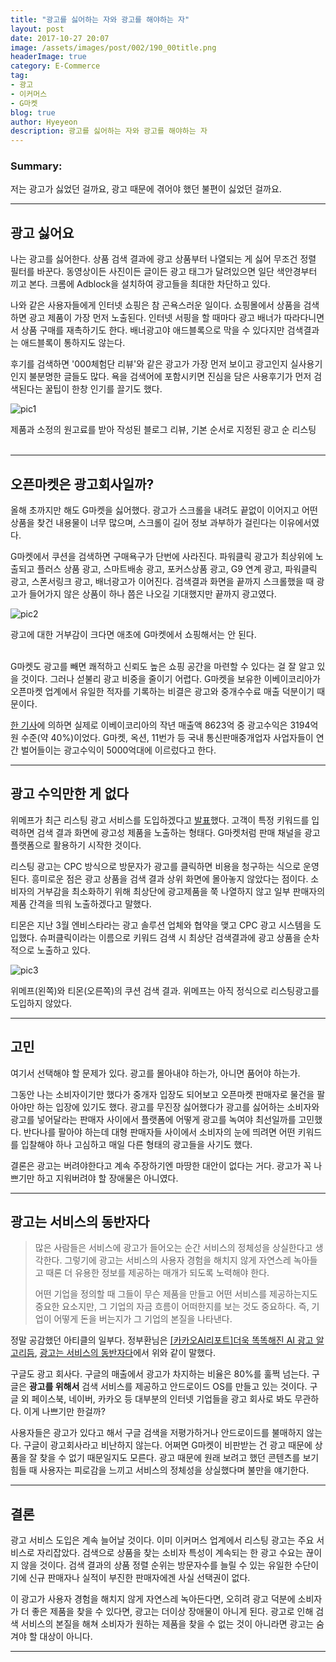 ```yaml
---
title: "광고를 싫어하는 자와 광고를 해야하는 자"
layout: post
date: 2017-10-27 20:07
image: /assets/images/post/002/190_00title.png
headerImage: true
category: E-Commerce
tag:
- 광고
- 이커머스
- G마켓
blog: true
author: Hyeyeon
description: 광고를 싫어하는 자와 광고를 해야하는 자
---
```


### Summary:

저는 광고가 싫었던 걸까요, 광고 때문에 겪어야 했던 불편이 싫었던 걸까요.

---

## 광고 싫어요

나는 광고를 싫어한다. 상품 검색 결과에 광고 상품부터 나열되는 게 싫어 무조건 정렬 필터를 바꾼다. 동영상이든 사진이든 글이든 광고 태그가 달려있으면 일단 색안경부터 끼고 본다. 크롬에 Adblock을 설치하여 광고들을 최대한 차단하고 있다.

나와 같은 사용자들에게 인터넷 쇼핑은 참 곤욕스러운 일이다. 쇼핑몰에서 상품을 검색하면 광고 제품이 가장 먼저 노출된다. 인터넷 서핑을 할 때마다 광고 배너가 따라다니면서 상품 구매를 재촉하기도 한다. 배너광고야 애드블록으로 막을 수 있다지만 검색결과는 애드블록이 통하지도 않는다.

후기를 검색하면 '000체험단 리뷰'와 같은 광고가 가장 먼저 보이고 광고인지 실사용기인지 불분명한 글들도 많다. 욕을 검색어에 포함시키면 진심을 담은 사용후기가 먼저 검색된다는 꿀팁이 한창 인기를 끌기도 했다.

![pic1](/assets/images/post/002/190_01.png)
<figcaption class="caption">제품과 소정의 원고료를 받아 작성된 블로그 리뷰, 기본 순서로 지정된 광고 순 리스팅</figcaption>

<br>

---

## 오픈마켓은 광고회사일까?

올해 초까지만 해도 G마켓을 싫어했다. 광고가 스크롤을 내려도 끝없이 이어지고 어떤 상품을 찾건 내용물이 너무 많으며, 스크롤이 길어 정보 과부하가 걸린다는 이유에서였다.

G마켓에서 쿠션을 검색하면 구매욕구가 단번에 사라진다. 파워클릭 광고가 최상위에 노출되고 플러스 상품 광고, 스마트배송 광고, 포커스상품 광고, G9 연계 광고, 파워클릭 광고, 스폰서링크 광고, 배너광고가 이어진다. 검색결과 화면을 끝까지 스크롤했을 때 광고가 들어가지 않은 상품이 하나 쯤은 나오길 기대했지만 끝까지 광고였다.

![pic2](/assets/images/post/002/190_02.png)
<figcaption class="caption">광고에 대한 거부감이 크다면 애초에 G마켓에서 쇼핑해서는 안 된다.</figcaption>

<br>

G마켓도 광고를 빼면 쾌적하고 신뢰도 높은 쇼핑 공간을 마련할 수 있다는 걸 잘 알고 있을 것이다. 그러나 섣불리 광고 비중을 줄이기 어렵다. G마켓을 보유한 이베이코리아가 오픈마켓 업계에서 유일한 적자를 기록하는 비결은 광고와 중개수수료 매출 덕분이기 때문이다.

[한 기사](http://www.seoulfn.com/news/articleView.html?idxno=283758)에 의하면 실제로 이베이코리아의 작년 매출액 8623억 중 광고수익은 3194억원 수준(약 40%)이었다. G마켓, 옥션, 11번가 등 국내 통신판매중개업자 사업자들이 연간 벌어들이는 광고수익이 5000억대에 이르렀다고 한다.

---

## 광고 수익만한 게 없다

위메프가 최근 리스팅 광고 서비스를 도입하겠다고 [발표](http://www.etnews.com/20170912000210)했다. 고객이 특정 키워드를 입력하면 검색 결과 화면에 광고성 제품을 노출하는 형태다. G마켓처럼 판매 채널을 광고 플랫폼으로 활용하기 시작한 것이다.

리스팅 광고는 CPC 방식으로 방문자가 광고를 클릭하면 비용을 청구하는 식으로 운영된다. 흥미로운 점은 광고 상품을 검색 결과 상위 화면에 몰아놓지 않았다는 점이다. 소비자의 거부감을 최소화하기 위해 최상단에 광고제품을 쭉 나열하지 않고 일부 판매자의 제품 간격을 띄워 노출하겠다고 말했다.

티몬은 지난 3월 엔비스타라는 광고 솔루션 업체와 협약을 맺고 CPC 광고 시스템을 도입했다. 슈퍼클릭이라는 이름으로 키워드 검색 시 최상단 검색결과에 광고 상품을 순차적으로 노출하고 있다.

![pic3](/assets/images/post/002/190_03.png)
<figcaption class="caption">위메프(왼쪽)와 티몬(오른쪽)의 쿠션 검색 결과. 위메프는 아직 정식으로 리스팅광고를 도입하지 않았다.</figcaption>

---

## 고민

여기서 선택해야 할 문제가 있다. 광고를 몰아내야 하는가, 아니면 품어야 하는가.

그동안 나는 소비자이기만 했다가 중개자 입장도 되어보고 오픈마켓 판매자로 물건을 팔아야만 하는 입장에 있기도 했다. 광고를 무진장 싫어했다가 광고를 싫어하는 소비자와 광고를 넣어달라는 판매자 사이에서 플랫폼에 어떻게 광고를 녹여야 최선일까를 고민했다. 반다나를 팔아야 하는데 대형 판매자들 사이에서 소비자의 눈에 띄려면 어떤 키워드를 입찰해야 하나 고심하고 매일 다른 형태의 광고들을 사기도 했다.

결론은 광고는 버려야한다고 계속 주장하기엔 마땅한 대안이 없다는 거다. 광고가 꼭 나쁘기만 하고 지워버려야 할 장애물은 아니였다.

---

## 광고는 서비스의 동반자다

> 많은 사람들은 서비스에 광고가 들어오는 순간 서비스의 정체성을 상실한다고 생각한다. 그렇기에 광고는 서비스의 사용자 경험을 해치지 않게 자연스레 녹아들고 때론 더 유용한 정보를 제공하는 매개가 되도록 노력해야 한다.
>
> 어떤 기업을 정의할 때 그들이 무슨 제품을 만들고 어떤 서비스를 제공하는지도 중요한 요소지만, 그 기업의 자금 흐름이 어떠한지를 보는 것도 중요하다. 즉, 기업이 어떻게 돈을 버는지가 그 기업의 본질을 나타낸다.

정말 공감했던 아티클의 일부다. 정부환님은 [[카카오AI리포트]더욱 똑똑해진 AI 광고 알고리듬](https://brunch.co.kr/@kakao-it/84), [광고는 서비스의 동반자다](http://bahnsville.tistory.com/1149)에서 위와 같이 말했다.


구글도 광고 회사다. 구글의 매출에서 광고가 차지하는 비율은 80%를 훌쩍 넘는다. 구글은 **광고를 위해서** 검색 서비스를 제공하고 안드로이드 OS를 만들고 있는 것이다. 구글 외 페이스북, 네이버, 카카오 등 대부분의 인터넷 기업들을 광고 회사로 봐도 무관하다. 이게 나쁘기만 한걸까?

사용자들은 광고가 있다고 해서 구글 검색을 저평가하거나 안드로이드를 불매하지 않는다. 구글이 광고회사라고 비난하지 않는다. 어쩌면 G마켓이 비판받는 건 광고 때문에 상품을 잘 찾을 수 없기 때문일지도 모른다. 광고 때문에 원래 보려고 했던 콘텐츠를 보기 힘들 때 사용자는 피로감을 느끼고 서비스의 정체성을 상실했다며 불만을 얘기한다.

---

## 결론

광고 서비스 도입은 계속 늘어날 것이다. 이미 이커머스 업계에서 리스팅 광고는 주요 서비스로 자리잡았다. 검색으로 상품을 찾는 소비자 특성이 계속되는 한 광고 수요는 끊이지 않을 것이다. 검색 결과의 상품 정렬 순위는 방문자수를 늘릴 수 있는 유일한 수단이기에 신규 판매자나 실적이 부진한 판매자에겐 사실 선택권이 없다.

이 광고가 사용자 경험을 해치지 않게 자연스레 녹아든다면, 오히려 광고 덕분에 소비자가 더 좋은 제품을 찾을 수 있다면, 광고는 더이상 장애물이 아니게 된다. 광고로 인해 검색 서비스의 본질을 해쳐 소비자가 원하는 제품을 찾을 수 없는 것이 아니라면 광고는 숨겨야 할 대상이 아니다.

---
